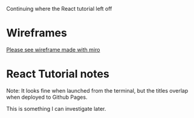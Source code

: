 Continuing where the React tutorial left off

# Wireframes

[Please see wireframe made with miro](https://miro.com/app/board/uXjVMWV1yy4=/?share_link_id=363169693001)

# React Tutorial notes

Note:  It looks fine when launched from the terminal, but the titles overlap when deployed to Github Pages.  

This is something I can investigate later.